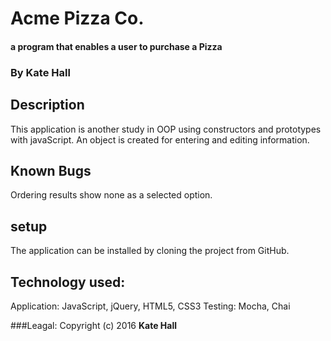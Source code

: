 # Acme Pizza Co.

#### a program that enables a user to purchase a Pizza

### By Kate Hall

## Description
This application is another study in OOP using constructors and prototypes with javaScript. An object is created for entering and editing information.

## Known Bugs
Ordering results show none as a selected option.


## setup
The application can be installed by cloning the project from GitHub.

## Technology used:
Application: JavaScript, jQuery, HTML5, CSS3
Testing: Mocha, Chai

###Leagal:
Copyright (c) 2016 **Kate Hall**
